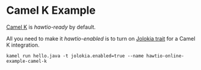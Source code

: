 # Camel K Example

[Camel K](https://camel.apache.org/camel-k/2.1.x/index.html) is _hawtio-ready_ by default.

All you need to make it _hawtio-enabled_ is to turn on [Jolokia trait](https://camel.apache.org/camel-k/2.1.x/traits/jolokia.html) for a Camel K integration.

```console
kamel run hello.java -t jolokia.enabled=true --name hawtio-online-example-camel-k
```
